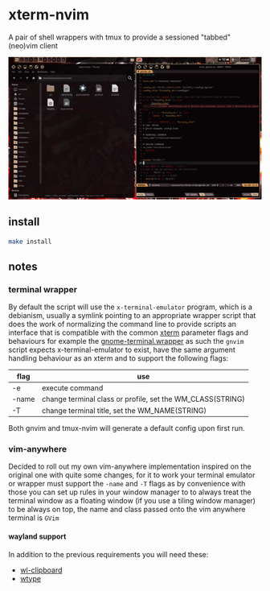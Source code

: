 # xterm-nvim

A pair of shell wrappers with tmux to provide a sessioned "tabbed" (neo)vim client

<img src="./Screenshot.png">


## install

```sh
make install
```


## notes

### terminal wrapper

By default the script will use the `x-terminal-emulator` program, which is a debianism, usually a
symlink pointing to an appropriate wrapper script that does the work of normalizing the command line
to provide scripts an interface that is compatible with the common [xterm](https://manpages.debian.org/unstable/xterm/xterm.1.en.html)
parameter flags and behaviours for example the [gnome-terminal.wrapper](https://sources.debian.org/src/gnome-terminal/3.56.1-1/debian/gnome-terminal.wrapper/)
as such the `gnvim` script expects x-terminal-emulator to exist, have the same argument handling
behaviour as an xterm and to support the following flags:

|flag|use|
|----|---|
|-e|execute command|
|-name|change terminal class or profile, set the WM_CLASS(STRING)|
|-T|change terminal title, set the WM_NAME(STRING)|

Both gnvim and tmux-nvim will generate a default config upon first run.

### vim-anywhere

Decided to roll out my own vim-anywhere implementation inspired on the original one with quite some
changes, for it to work your terminal emulator or wrapper must support the `-name` and `-T` flags
as by convenience with those you can set up rules in your window manager to to always treat the
terminal window as a floating window (if you use a tiling window manager) to be always on top, the
name and class passed onto the vim anywhere terminal is `GVim`

#### wayland support

In addition to the previous requirements you will need these:
- [wl-clipboard](https://github.com/bugaevc/wl-clipboard)
- [wtype](https://github.com/atx/wtype)
